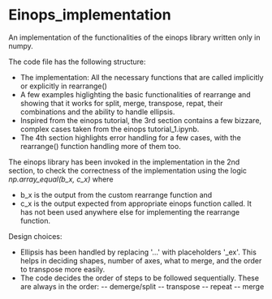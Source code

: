 # Einops_implementation
An implementation of the functionalities of the einops library written only in numpy.

The code file has the following structure:
- The implementation: All the necessary functions that are called implicitly or explicitly in rearrange()
- A few examples higlighting the basic functionalities of rearrange and showing that it works for split, merge, transpose, repat, their combinations and the ability to handle ellipsis.
- Inspired from the einops tutorial, the 3rd section contains a few bizzare, complex cases taken from the einops tutorial_1.ipynb.
- The 4th section highlights error handling for a few cases, with the rearrange() function handling more of them too.
  
The einops library has been invoked in the implementation in the 2nd section, to check the correctness of the implementation using the logic *np.array_equal(b_x, c_x)*
where
- b_x is the output from the custom rearrange function and
- c_x is the output expected from appropriate einops function called.
It has not been used anywhere else for implementing the rearrange function.

Design choices:
- Ellipsis has been handled by replacing '...' with placeholders '_ex'. This helps in deciding shapes, number of axes, what to merge, and the order to transpose more easily.
- The code decides the order of steps to be followed sequentially. These are always in the order:
 -- demerge/split
 -- transpose
 -- repeat
 -- merge
